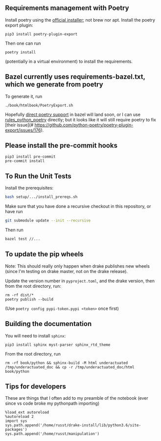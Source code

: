 ## Requirements management with Poetry

Install poetry using the [official installer](https://python-poetry.org/docs/#installing-with-the-official-installer); not brew nor apt.
Install the poetry export plugin:
```
pip3 install poetry-plugin-export
```
Then one can run
```
poetry install
```
(potentially in a virtual environment) to install the requirements.

## Bazel currently uses requirements-bazel.txt, which we generate from poetry

To generate it, run
```
./book/htmlbook/PoetryExport.sh
```

Hopefully [direct poetry
support](https://github.com/bazelbuild/rules_python/issues/340) in bazel will land soon, or I can use [rules_python_poetry](https://github.com/AndrewGuenther/rules_python_poetry) directly; but it looks like it will still require poetry to fix [their issue](# https://github.com/python-poetry/poetry-plugin-export/issues/176).

## Please install the pre-commit hooks

```
pip3 install pre-commit
pre-commit install
```

## To Run the Unit Tests

Install the prerequisites:
```bash
bash setup/.../install_prereqs.sh
```

Make sure that you have done a recursive checkout in this repository, or have run

```bash
git submodule update --init --recursive
```
Then run
```bash
bazel test //...
```

## To update the pip wheels

Note: This should really only happen when drake publishes new wheels (since I'm
testing on drake master, not on the drake release).

Update the version number in `pyproject.toml`, and the drake version, then from
the root directory, run:
```
rm -rf dist/*
poetry publish --build
```
(Use `poetry config pypi-token.pypi <token>` once first)

## Building the documentation

You will need to install `sphinx`:
```
pip3 install sphinx myst-parser sphinx_rtd_theme
```

From the root directory, run
```
rm -rf book/python && sphinx-build -M html underactuated /tmp/underactuated_doc && cp -r /tmp/underactuated_doc/html book/python
```


## Tips for developers

These are things that I often add to my preamble of the notebook (ever since vs code broke my pythonpath importing)
```
%load_ext autoreload
%autoreload 2
import sys
sys.path.append('/home/russt/drake-install/lib/python3.6/site-packages')
sys.path.append('/home/russt/manipulation')
```
